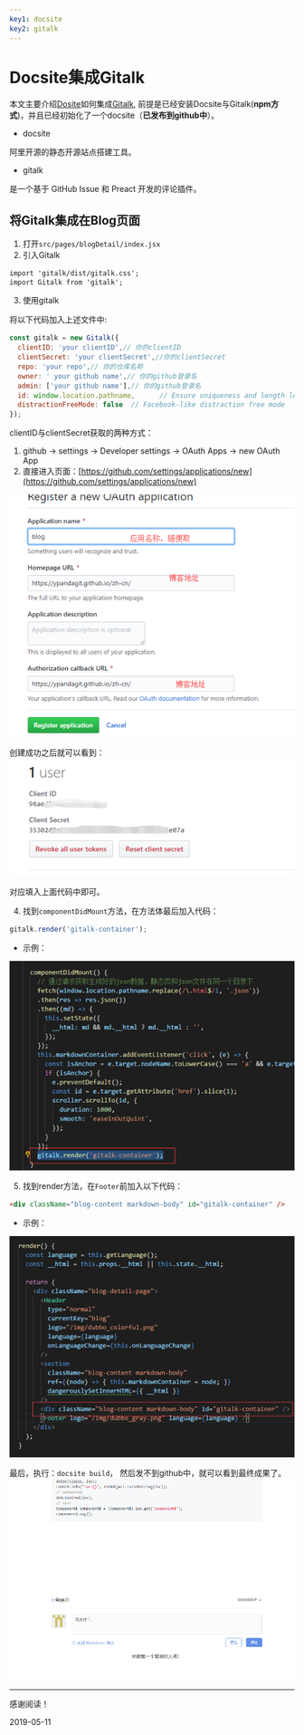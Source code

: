 ```yaml
---
key1: docsite
key2: gitalk
---
```


# Docsite集成Gitalk
本文主要介绍[Dosite](https://docsite.js.org/zh-cn/docs/installation.html)如何集成[Gitalk](https://github.com/gitalk/gitalk/blob/master/readme-cn.md),
前提是已经安装Docsite与Gitalk(**npm方式**)，并且已经初始化了一个docsite（**已发布到github中**）。


* docsite 

阿里开源的静态开源站点搭建工具。
* gitalk

是一个基于 GitHub Issue 和 Preact 开发的评论插件。

## 将Gitalk集成在Blog页面

1. 打开`src/pages/blogDetail/index.jsx`
2. 引入Gitalk
```JS
import 'gitalk/dist/gitalk.css';
import Gitalk from 'gitalk';
```
3. 使用gitalk

将以下代码加入上述文件中:
```js
const gitalk = new Gitalk({
  clientID: 'your clientID',// 你的clientID
  clientSecret: 'your clientSecret',//你的clientSecret
  repo: 'your repo',// 你的仓库名称
  owner: ' your github name',// 你的github登录名
  admin: ['your github name'],// 你的github登录名
  id: window.location.pathname,      // Ensure uniqueness and length less than 50
  distractionFreeMode: false  // Facebook-like distraction free mode
});
```
clientID与clientSecret获取的两种方式：

1. github -> settings -> Developer settings -> OAuth Apps -> new OAuth App
2. 直接进入页面：[https://github.com/settings/applications/new](https://github.com/settings/applications/new)

![](https://raw.githubusercontent.com/YpandaGit/pics/master/20190511151310.png)

创建成功之后就可以看到：
![](https://raw.githubusercontent.com/YpandaGit/pics/master/20190511152504.png)

对应填入上面代码中即可。


4. 找到`componentDidMount`方法，在方法体最后加入代码：
```js
gitalk.render('gitalk-container');
```
* 示例：

![](https://raw.githubusercontent.com/YpandaGit/pics/master/20190511145322.png)

5. 找到render方法，在`Footer`前加入以下代码：
```html
<div className="blog-content markdown-body" id="gitalk-container" />
```
* 示例：

![](https://raw.githubusercontent.com/YpandaGit/pics/master/20190511145648.png)


最后，执行：`docsite build`， 然后发不到github中，就可以看到最终成果了。
![](https://raw.githubusercontent.com/YpandaGit/pics/master/20190511153000.png)

------
感谢阅读！

2019-05-11



